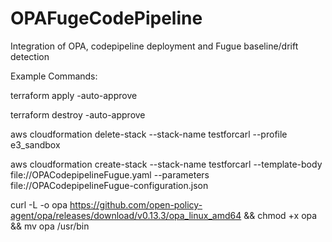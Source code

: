 # OPAFugeCodePipeline
Integration of OPA, codepipeline deployment and Fugue baseline/drift detection
 
Example Commands:

terraform apply -auto-approve

terraform destroy -auto-approve

aws cloudformation delete-stack --stack-name testforcarl --profile e3_sandbox

aws cloudformation create-stack --stack-name testforcarl --template-body file://OPACodepipelineFugue.yaml --parameters file://OPACodepipelineFugue-configuration.json

curl -L -o opa https://github.com/open-policy-agent/opa/releases/download/v0.13.3/opa_linux_amd64 && chmod +x opa && mv opa /usr/bin


